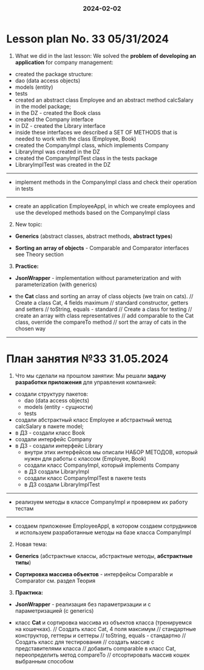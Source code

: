 <h3 style="text-align: center; padding-bottom: 14px">2024-02-02</h3>

# Lesson plan No. 33 05/31/2024

1. What we did in the last lesson:
   We solved the **problem of developing an application** for company management:
- created the package structure:
- dao (data access objects)
- models (entity)
- tests
- created an abstract class Employee and an abstract method calcSalary in the model package;
- in the DZ - created the Book class
- created the Company interface
- in DZ - created the Library interface
- inside these interfaces we described a SET OF METHODS that is needed to work with the class (Employee, Book)
- created the CompanyImpl class, which implements Company
- LibraryImpl was created in the DZ
- created the CompanyImplTest class in the tests package
- LibraryImplTest was created in the DZ
-----------
- implement methods in the CompanyImpl class and check their operation in tests
-----------
- create an application EmployeeAppl, in which we create employees and use the developed methods based on the CompanyImpl class

2. New topic:
- **Generics** (abstract classes, abstract methods, **abstract types**)

- **Sorting an array of objects** - Comparable<T> and Comparator<T> interfaces
  see Theory section

3. **Practice:**

- **JsonWrapper** - implementation without parameterization and with parameterization (with generics)

- the **Cat** class and sorting an array of class objects (we train on cats).
  // Create a class Cat, 4 fields maximum
  // standard constructor, getters and setters
  // toString, equals - standard
  // Create a class for testing
  // create an array with class representatives
  // add comparable to the Cat class, override the compareTo method
  // sort the array of cats in the chosen way

___________________________________

# План занятия №33 31.05.2024

1. Что мы сделали на прошлом занятии:
Мы решали **задачу разработки приложения** для управления компанией:
- создали структуру пакетов:
  - dao (data access objects)
  - models (entity - сущности)
  - tests
- создали абстрактный класс Employee и абстрактный метод calcSalary в пакете model;
- в ДЗ - создали класс Book
- создали интерфейс Company
- в ДЗ - создали интерфейс Library
  - внутри этих интерфейсов мы описали НАБОР МЕТОДОВ, который нужен для работы с классом (Employee, Book) 
  - создали класс CompanyImpl, который implements Company
  - в ДЗ создали LibraryImpl
  - создали класс CompanyImplTest в пакете tests
  - в ДЗ создали LibraryImplTest
-----------
- реализуем методы в классе CompanyImpl и проверяем их работу тестам
-----------
- создаем приложение EmployeeAppl, в котором создаем сотрудников и используем разработанные методы на базе класса CompanyImpl

2. Новая тема:
- **Generics** (абстрактные классы, абстрактные методы, **абстрактные типы**)

- **Сортировка массива объектов** - интерфейсы Comparable<T> и Comparator<T>
  см. раздел Теория

3. **Практика:**

- **JsonWrapper** - реализация без параметризации и с параметризацией (с generics)

- класс **Cat** и сортировка массива из объектов класса (тренируемся на кошечках).
  // Cоздать класс Cat, 4 поля максимум
  // стандартные конструктор, геттеры и сеттеры
  // toString, equals - стандартно
  // Создать класс для тестирования
  // создать массив с представителями класса
  // добавить comparable в класс Cat, переопределить метод compareTo
  // отсортировать массив кошек выбранным способом